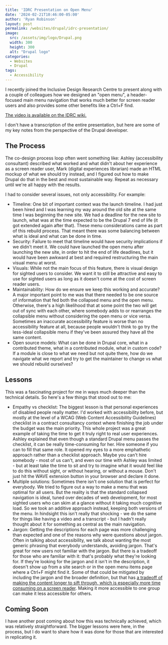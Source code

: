 ```yaml
---
title: 'IDRC Presentation on Open Menu'
date: '2024-02-21T10:46:00-05:00'
author: 'Ryan Robinson'
layout: post
permalink: /websites/drupal/idrc-presentation/
image: 
  src: /assets/img/logo/Drupal.png
  width: 300
  height: 300
  alt: "Drupal logo"
categories:
  - Websites
  - Drupal
tags:
  - Accessibility
---
```


I recently joined the Inclusive Design Research Centre to present along with a couple of colleagues how we designed an "open menu", a header-focused main menu navigation that works much better for screen reader users and also provides some other benefits like a Ctrl+F find.

[The video is available on the IDRC wiki.](https://fluidproject.atlassian.net/wiki/spaces/fluid/pages/11513504/Community+workshops+and+design+crits)

I don't have a transcription of the entire presentation, but here are some of my key notes from the perspective of the Drupal developer.

## The Process

The co-design process loop often went something like: Ashley (accessibility consultant) described what worked and what didn't about her experience as a screen reader user, Mark (digital experiences librarian) made an HTML mockup of what we should try instead, and I figured out how to make Drupal do that in the best and most sustainable way. Repeat as necessary until we're all happy with the results.

I had to consider several issues, not only accessibility. For example:

- Timeline: One bit of important context was the launch timeline. I had just been hired and I was learning my way around the old site at the same time I was beginning the new site. We had a deadline for the new site to launch, what was at the time expected to be the Drupal 7 end of life (it got extended again after that). These menu considerations came as part of this rebuild process. That meant there was some balancing between what is ideal and what can be done in time.
- Security: Failure to meet that timeline would have security implications if we didn't meet it. We could have launched the open menu after launching the new site, in order to hit the end of life deadlines, but it would have been awkward at best and required restructuring the main visual menu at worst.
- Visuals: While not the main focus of this feature, there is visual design for sighted users to consider. We want it to still be attractive and easy to use for sighted users as long as it doesn't come at the cost of screen reader users.
- Maintainability: How do we ensure we keep this working and accurate? A major important point to me was that there needed to be one source of information that fed both the collapsed menu and the open menu. Otherwise, there's a high likelihood that at some point the two will get out of sync with each other, where somebody adds to or rearranges the collapsible menu without considering the open menu or vice versa. Sometimes an inaccurate accessibility feature is worse than no accessibility feature at all, because people wouldn't think to go try the less-ideal collapsible menu if they've been assured they have all the same content.
- Open source models: What can be done in Drupal core, what in a contributed theme, what in a contributed module, what in custom code? If a module is close to what we need but not quite there, how do we navigate what we report and try to get the maintainer to change vs what we should rebuild ourselves?

## Lessons

This was a fascinating project for me in ways much deeper than the technical details. So here's a few things that stood out to me:

- Empathy vs checklist: The biggest lesson is that personal experiences of disabled people really matter. I'd worked with accessibility before, but mostly at the level of a WCAG (Web Content Accessibility Guidelines) checklist in a contract consultancy context where finishing the job under the budget was the main priority. This whole project was a great example of taking the time to get it truly right to real user experiences. Ashley explained that even though a standard Drupal menu passes the checklist, it can be really time-consuming for her. Hire someone if you can to fill that same role. It opened my eyes to a more emphathetic approach rather than a checklist approach. Maybe you can't hire somebody - most of us can't, and even our time with Ashley was limited - but at least take the time to sit and try to imagine what it would feel like to do this without sight, or without hearing, or without a mouse. Don't just hit the WAVE extension button in your browser and declare it done.
- Multiple solutions: Sometimes there isn't one solution that is perfect for everybody. We tried to figure out a way to make a menu that was optimal for all users. But the reality is that the standard collapsed navigation is ideal, tuned over decades of web development, for most sighted users who can skim at a glance without it taking much cognitive load. So we took an additive approach instead, keeping both versions of the menu. In hindsight this isn't really that shocking - we do the same for things like having a video and a transcript - but I hadn't really thought about it for something as central as the main navigation.
- Jargon: Getting the descriptions for each page was more challenging than expected and one of the reasons why were questions about jargon. Often in talking about accessibility, we talk about wanting the most generic phrasing that everybody understands, avoiding jargon. That's great for new users not familiar with the jargon. But there is a tradeoff for those who are familiar with it: that's probably what they're looking for. If they're looking for the jargon and it isn't in the description, it doesn't show up from a site search or in the open menu items page where a Ctrl+F might find it. Some of that could be mitigated by including the jargon and the broader definition, but that has [a tradeoff of making the content longer to sift through, which is especially more time consuming on a screen reader](/websites/accessibility-descriptive/). Making it more accessible to one group can make it less accessible for others.

## Coming Soon

I have another post coming about how this was technically achieved, which was relatively straightforward. The bigger lessons were here, in the process, but I do want to share how it was done for those that are interested in replicating it.
